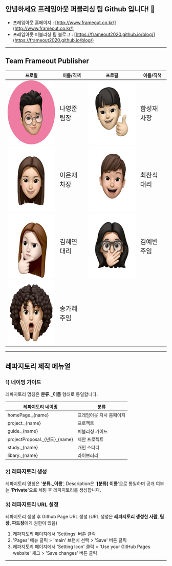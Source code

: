 ## 안녕하세요 프레임아웃 퍼블리싱 팀 Github 입니다! 👋

- 프레임아웃 홈페이지 : [http://www.frameout.co.kr/](http://www.frameout.co.kr/)
- 프레임아웃 퍼블리싱 팀 블로그 : [https://frameout2020.github.io/blog/](https://frameout2020.github.io/blog/)

---

## Team Frameout Publisher

<table>
    <thead>
        <tr>
            <th>프로필</th>
            <th>이름/직책</th>
            <th>프로필</th>
            <th>이름/직책</th>
        </tr>
    </thead>
    <tbody>
        <tr>
            <td>
              <img src="./img/나영준.png" style="width:200px; height:200px;" />
            </td>
            <td>
              <span style="margin-top:10px;font-size:20px;">나영준 팀장</span>
            </td>
            <td>
              <img src="./img/함성재.jpg" style="width:200px; height:200px;" />
            </td>
            <td>
              <span style="margin-top:10px;font-size:20px;">함성재 차장</span>
            </td>
        </tr>
        <tr>
            <td>
              <img src="./img/이은재.png" style="width:200px; height:200px;" />
            </td>
            <td>
              <span style="margin-top:10px;font-size:20px;">이은재 차장</span>
            </td>
            <td>
              <img src="./img/최찬식.jpg" style="width:200px; height:200px;" />
            </td>
            <td>
              <span style="margin-top:10px;font-size:20px;">최찬식 대리</span>
            </td>
        </tr>
        <tr>
            <td>
              <img src="./img/김혜연.png" style="width:200px; height:200px;" />
            </td>
            <td>
              <span style="margin-top:10px;font-size:20px;">김혜연 대리</span>
            </td>
            <td>
              <img src="./img/김예빈.jpeg" style="width:200px; height:200px;" />
            </td>
            <td>
              <span style="margin-top:10px;font-size:20px;">김예빈 주임</span>
            </td>
        </tr>
         <tr>
            <td>
              <img src="./img/송가혜.jpeg" style="width:200px; height:200px;" />
            </td>
            <td>
              <span style="margin-top:10px;font-size:20px;">송가혜 주임</span>
            </td>
            <td></td>
            <td></td>
        </tr>
    </tbody>
</table>

---

## 레파지토리 제작 메뉴얼

### 1) 네이밍 가이드

레파지토리 명칭은 **분류.\_이름** 형태로 통일합니다.

<table>
    <thead>
        <tr>
            <th>레파지토리 네이밍</th>
            <th>분류</th>
        </tr>
    </thead>
    <tbody>
        <tr>
            <td>homePage._{name}</td>
            <td>프레임아웃 자사 홈페이지</td>
        </tr>
        <tr>
            <td>project._{name}</td>
            <td>프로젝트</td>
        </tr>
        <tr>
            <td>guide._{name}</td>
            <td>퍼블리싱 가이드</td>
        </tr>
        <tr>
            <td>projectProposal._{년도}_{name}</td>
            <td>제안 프로젝트</td>
        </tr>
        <tr>
            <td>study._{name}</td>
            <td>개인 스터디</td>
        </tr>
         <tr>
            <td>libary._{name}</td>
            <td>라이브러리</td>
        </tr>
    </tbody>
</table>

### 2) 레파지토리 생성

레파지토리 명칭은 '**분류.\_이름**', Description은 '**[분류] 이름**'으로 통일하며 공개 여부는 '**Private**'으로 세팅 후 레파지토리를 생성합니다.

### 3) 레파지토리 URL 설정

레파지토리 생성 후 Github Page URL 생성 (URL 생성은 **레파지토리 생성한 사람, 팀장, 파트장**에게 권한이 있음)

1. 레파지토리 페이지에서 'Settings' 버튼 클릭
2. 'Pages' 메뉴 클릭 > 'main' 브랜치 선택 > 'Save' 버튼 클릭
3. 레파지토리 페이지에서 'Setting Icon' 클릭 > 'Use your GitHub Pages website' 체크 > 'Save changes' 버튼 클릭

---

<!--
**Here are some ideas to get you started:**

🙋‍♀️ A short introduction - what is your organization all about?
🌈 Contribution guidelines - how can the community get involved?
👩‍💻 Useful resources - where can the community find your docs? Is there anything else the community should know?
🍿 Fun facts - what does your team eat for breakfast?
🧙 Remember, you can do mighty things with the power of [Markdown](https://docs.github.com/github/writing-on-github/getting-started-with-writing-and-formatting-on-github/basic-writing-and-formatting-syntax)
-->
